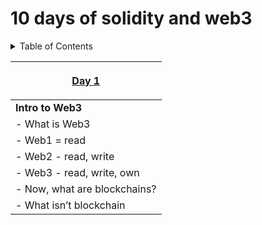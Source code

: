 # 10 days of solidity and web3

<!-- TABLE OF CONTENTS -->
<details>
  <summary>Table of Contents</summary>
  <ol>
    <li>
      <a href="#about-the-project">Day 1. Intro to Web3</a>
    </li>
    <li>
      <a href="#getting-started">Day 2: Intro to Blockchain Theory and Consensus Mechanism</a>
    </li>
    <li><a href="#usage">Day 3: Intro to Ethereum and its terminologies</a></li>
    <li><a href="#roadmap">Day 4: Writing Hello World Contract using remix
</a></li>
    <li><a href="#contributing">Day 5: Creating your own Simple ERC-20 Contract
</a></li>
    <li><a href="#license">Day 6: Useful libraries and Open Zeppelin
</a></li>
    <li><a href="#contact">Day 7: Creating your own Simple ERC-721 Contract
</a></li>
    <li><a href="#acknowledgments">Day 8: Using IDEs: Hardhat
</a></li>
</a></li>
    <li><a href="#acknowledgments">Day 9: Writing Unit Tests on Hardhat
</a></li>
</a></li>
    <li><a href="#acknowledgments">Day 10: Solidity Best Practices
</a></li>

  </ol>
</details>

| <p align="center"> [Day 1](https://github.com/mazhar11-cou/10-days-of-Solidity-and-web3/blob/master/Day1/Day1.md) </p> |
| -------------------------------------------------------------------- |
| **Intro to Web3**                                                    |
| - What is Web3                                                       |
| - Web1 = read                                                        |
| - Web2 - read, write                                                 |
| - Web3 - read, write, own                                            |
| - Now, what are blockchains?                                         |
| - What isn’t blockchain                                              |
